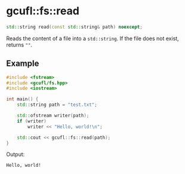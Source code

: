 # gcufl::fs::read
```cpp
std::string read(const std::string& path) noexcept;
```
Reads the content of a file into a `std::string`.
If the file does not exist, returns `""`.
## Example
```cpp
#include <fstream>
#include <gcufl/fs.hpp>
#include <iostream>

int main() {
	std::string path = "test.txt";

	std::ofstream writer(path);
	if (writer)
		writer << "Hello, world!\n";

	std::cout << gcufl::fs::read(path);
}
```
Output:
```
Hello, world!
```
